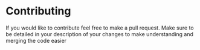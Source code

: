 # Contributing
If you would like to contribute feel free to make a pull request. Make sure to be detailed in your description of your changes to make understanding and merging the code easier
